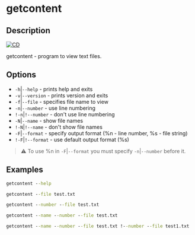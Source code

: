 # getcontent

## Description

[![CD](https://github.com/emilyseville7cfg/mono-getcontent/actions/workflows/cd.yml/badge.svg)](https://github.com/emilyseville7cfg/mono-getcontent/actions/workflows/cd.yml)

getcontent - program to view text files.

## Options

- `-h`|`--help` - prints help and exits
- `-v`|`--version` - prints version and exits
- `-f`|`--file` - specifies file name to view
- `-n`|`--number` - use line numbering
- `!-n`|`!--number` - don't use line numbering
- `-N`|`--name` - show file names
- `!-N`|`!--name` - don't show file names
- `-F`|`--format` - specify output format (%n - line number, %s - file string)
- `!-F`|`!--format` - use default output format (%s)

> ⚠️ To use %n in `-F`|`--format` you must specify `-n`|`--number` before it.

## Examples

```bat
getcontent --help
```

```bat
getcontent --file test.txt
```

```bat
getcontent --number --file test.txt
```

```bat
getcontent --name --number --file test.txt
```

```bat
getcontent --name --number --file test.txt !--number --file test1.txt
```
